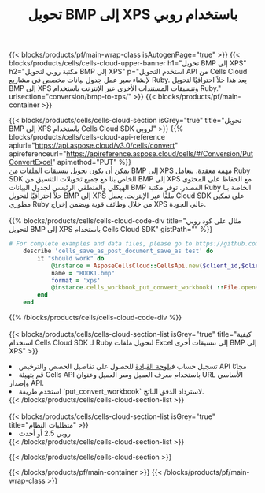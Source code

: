 ﻿---
title:  تحويل BMP إلى XPS باستخدام روبي
description:  استخدام Aspose.Cells Cloud SDK لـ Ruby لتحويل ملف بتنسيق BMP إلى ملف بتنسيق XPS.
---
{{< blocks/products/pf/main-wrap-class isAutogenPage="true" >}}
{{< blocks/products/cells/cells-cloud-upper-banner h1="تحويل BMP إلى XPS" h2="مكتبة روبي لتحويل BMP إلى XPS" p="استخدم التحويل API من Cells Cloud لإنشاء سير عمل جدول بيانات مخصص في مشاريع Ruby. يعد هذا حلاً احترافيًا لتحويل BMP إلى XPS وتنسيقات المستندات الأخرى عبر الإنترنت باستخدام Ruby." urlsection="conversion/bmp-to-xps/" >}}
{{< blocks/products/pf/main-container >}}

{{< blocks/products/cells/cells-cloud-section isGrey="true" title="تحويل BMP إلى XPS باستخدام Cells Cloud SDK لروبي" >}}
{{% blocks/products/cells/cells-cloud-api-reference apiurl="https://api.aspose.cloud/v3.0/cells/convert" apireferenceurl="https://apireference.aspose.cloud/cells/#/Conversion/PutConvertExcel" apimethod="PUT" %}}
<br/>
يمكن أن يكون تحويل تنسيقات الملفات من BMP إلى XPS مهمة معقدة. يتعامل Ruby SDK الخاص بنا مع جميع تحويلات التنسيق من BMP إلى XPS مع الحفاظ على المحتوى الهيكلي والمنطقي الرئيسي لجدول البيانات BMP المصدر. توفر مكتبة Ruby الخاصة بنا حلاً احترافيًا لتحويل BMP إلى XPS ملفًا عبر الإنترنت. يعمل Cloud SDK على تمكين مطوري Ruby من خلال وظائف قوية ويضمن إخراج XPS عالي الجودة.
<br/>
<br/>
{{% blocks/products/cells/cells-cloud-code-div title="مثال على كود روبي لتحويل BMP إلى XPS باستخدام Cells Cloud SDK" gistPath="" %}}
 
```ruby
# For complete examples and data files, please go to https://github.com/aspose-cells-cloud/aspose-cells-cloud-ruby/
    describe 'cells_save_as_post_document_save_as test' do
        it "should work" do
            @instance = AsposeCellsCloud::CellsApi.new($client_id,$client_secret,"v3.0","https://api.aspose.cloud/")
            name = "BOOK1.bmp"
            format = 'xps'
            @instance.cells_workbook_put_convert_workbook( ::File.open(File.expand_path("data/"+name),"r")  {|io| io.read(io.size) },{:format=>format})     
        end
    end
```
 
{{% /blocks/products/cells/cells-cloud-code-div %}}
<br/>
<br/>
{{< blocks/products/cells/cells-cloud-section-list isGrey="true" title="كيفية استخدام Cells Cloud SDK لـ Ruby لتحويل ملفات Excel إلى تنسيقات أخرى BMP إلى XPS" >}}
<li> تسجيل حساب في<a href="https://dashboard.aspose.cloud/">لوحة القيادة</a> للحصول على تفاصيل الحصص والترخيص API مجانًا</li>
<li>قم بتهيئة Cells API باستخدام معرف العميل وسر العميل وعنوان URL الأساسي وإصدار API.</li>
<li>استخدم طريقة `put_convert_workbook` لاسترداد الدفق الناتج.</li>
{{< /blocks/products/cells/cells-cloud-section-list >}}
<br/>
<br/>
{{< blocks/products/cells/cells-cloud-section-list isGrey="true" title="متطلبات النظام" >}}
<li>روبي 2.5 أو أحدث</li>
{{< /blocks/products/cells/cells-cloud-section-list >}}

{{< /blocks/products/cells/cells-cloud-section >}}

{{< /blocks/products/pf/main-container >}}
{{< /blocks/products/pf/main-wrap-class >}}

